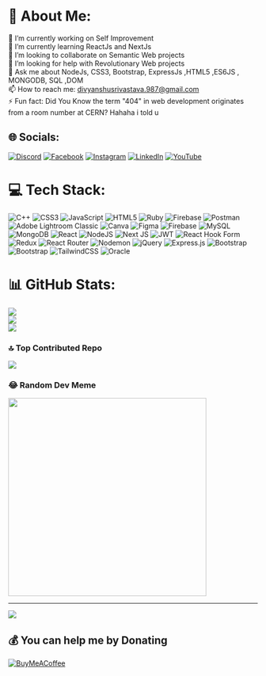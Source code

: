 # 💫 About Me:
🔭 I’m currently working on Self Improvement<br>🌱 I’m currently learning ReactJs and NextJs<br> 👯 I’m looking to collaborate on Semantic Web projects<br>🤔 I’m looking for help with Revolutionary Web projects<br>💬 Ask me about NodeJs, CSS3, Bootstrap, ExpressJs ,HTML5 ,ES6JS , MONGODB, SQL ,DOM<br>📫 How to reach me: divyanshusrivastava.987@gmail.com<br>⚡ Fun fact: Did You Know the term "404" in web development originates from a room number at CERN? Hahaha i told u


## 🌐 Socials:
[![Discord](https://img.shields.io/badge/Discord-%237289DA.svg?logo=discord&logoColor=white)](https://discord.gg/PAqxEVJt) [![Facebook](https://img.shields.io/badge/Facebook-%231877F2.svg?logo=Facebook&logoColor=white)](https://facebook.com/divyanshu.srivastava.12914) [![Instagram](https://img.shields.io/badge/Instagram-%23E4405F.svg?logo=Instagram&logoColor=white)](https://instagram.com/ddivyanshuuu/) [![LinkedIn](https://img.shields.io/badge/LinkedIn-%230077B5.svg?logo=linkedin&logoColor=white)](https://linkedin.com/in/divyanshu-srivastava-032748209/) [![YouTube](https://img.shields.io/badge/YouTube-%23FF0000.svg?logo=YouTube&logoColor=white)](https://youtube.com/@BadmeinTown) 

# 💻 Tech Stack:
![C++](https://img.shields.io/badge/c++-%2300599C.svg?style=for-the-badge&logo=c%2B%2B&logoColor=white) ![CSS3](https://img.shields.io/badge/css3-%231572B6.svg?style=for-the-badge&logo=css3&logoColor=white) ![JavaScript](https://img.shields.io/badge/javascript-%23323330.svg?style=for-the-badge&logo=javascript&logoColor=%23F7DF1E) ![HTML5](https://img.shields.io/badge/html5-%23E34F26.svg?style=for-the-badge&logo=html5&logoColor=white) ![Ruby](https://img.shields.io/badge/ruby-%23CC342D.svg?style=for-the-badge&logo=ruby&logoColor=white) ![Firebase](https://img.shields.io/badge/firebase-%23039BE5.svg?style=for-the-badge&logo=firebase) ![Postman](https://img.shields.io/badge/Postman-FF6C37?style=for-the-badge&logo=postman&logoColor=white) ![Adobe Lightroom Classic](https://img.shields.io/badge/Adobe%20Lightroom%20Classic-31A8FF.svg?style=for-the-badge&logo=Adobe%20Lightroom%20Classic&logoColor=white) ![Canva](https://img.shields.io/badge/Canva-%2300C4CC.svg?style=for-the-badge&logo=Canva&logoColor=white) ![Figma](https://img.shields.io/badge/figma-%23F24E1E.svg?style=for-the-badge&logo=figma&logoColor=white) ![Firebase](https://img.shields.io/badge/Firebase-039BE5?style=for-the-badge&logo=Firebase&logoColor=white) ![MySQL](https://img.shields.io/badge/mysql-%2300000f.svg?style=for-the-badge&logo=mysql&logoColor=white) ![MongoDB](https://img.shields.io/badge/MongoDB-%234ea94b.svg?style=for-the-badge&logo=mongodb&logoColor=white) ![React](https://img.shields.io/badge/react-%2320232a.svg?style=for-the-badge&logo=react&logoColor=%2361DAFB) ![NodeJS](https://img.shields.io/badge/node.js-6DA55F?style=for-the-badge&logo=node.js&logoColor=white) ![Next JS](https://img.shields.io/badge/Next-black?style=for-the-badge&logo=next.js&logoColor=white) ![JWT](https://img.shields.io/badge/JWT-black?style=for-the-badge&logo=JSON%20web%20tokens) ![React Hook Form](https://img.shields.io/badge/React%20Hook%20Form-%23EC5990.svg?style=for-the-badge&logo=reacthookform&logoColor=white) ![Redux](https://img.shields.io/badge/redux-%23593d88.svg?style=for-the-badge&logo=redux&logoColor=white) ![React Router](https://img.shields.io/badge/React_Router-CA4245?style=for-the-badge&logo=react-router&logoColor=white) ![Nodemon](https://img.shields.io/badge/NODEMON-%23323330.svg?style=for-the-badge&logo=nodemon&logoColor=%BBDEAD) ![jQuery](https://img.shields.io/badge/jquery-%230769AD.svg?style=for-the-badge&logo=jquery&logoColor=white) ![Express.js](https://img.shields.io/badge/express.js-%23404d59.svg?style=for-the-badge&logo=express&logoColor=%2361DAFB) ![Bootstrap](https://img.shields.io/badge/bootstrap-%238511FA.svg?style=for-the-badge&logo=bootstrap&logoColor=white) ![Bootstrap](https://img.shields.io/badge/bootstrap-%238511FA.svg?style=for-the-badge&logo=bootstrap&logoColor=white) ![TailwindCSS](https://img.shields.io/badge/tailwindcss-%2338B2AC.svg?style=for-the-badge&logo=tailwind-css&logoColor=white) ![Oracle](https://img.shields.io/badge/Oracle-F80000?style=for-the-badge&logo=oracle&logoColor=white)
# 📊 GitHub Stats:
![](https://github-readme-stats.vercel.app/api?username=varundxd&theme=dark&hide_border=false&include_all_commits=true&count_private=true)<br/>
![](https://github-readme-streak-stats.herokuapp.com/?user=varundxd&theme=dark&hide_border=false)<br/>
![](https://github-readme-stats.vercel.app/api/top-langs/?username=varundxd&theme=dark&hide_border=false&include_all_commits=true&count_private=true&layout=compact)

### 🔝 Top Contributed Repo
![](https://github-contributor-stats.vercel.app/api?username=varundxd&limit=5&theme=dark&combine_all_yearly_contributions=true)

### 😂 Random Dev Meme
<img src='https://api.imgflip.com/get_memes' style="height: 400px;"/>

---
[![](https://visitcount.itsvg.in/api?id=varundxd&icon=0&color=11)](https://visitcount.itsvg.in)

  ## 💰 You can help me by Donating
  [![BuyMeACoffee](https://img.shields.io/badge/Buy%20Me%20a%20Coffee-ffdd00?style=for-the-badge&logo=buy-me-a-coffee&logoColor=black)](https://buymeacoffee.com/varundxd) 

  
